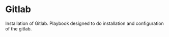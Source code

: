 # Gitlab
Installation of Gitlab. Playbook designed to do installation and configuration of the gitlab.

